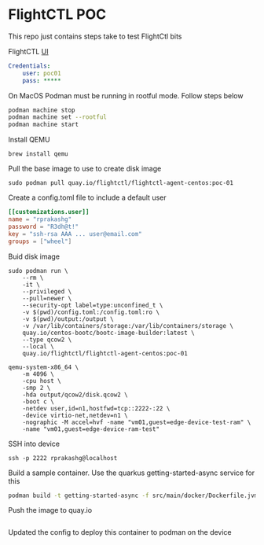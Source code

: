 # FlightCTL POC 
This repo just contains steps take to test FlightCtl bits


FlightCTL [UI](https://ui.flightctl.poc-01.edge-devices.net/)

```yaml
Credentials: 
    user: poc01
    pass: *****
```

On MacOS Podman must be running in rootful mode. Follow steps below

```sh
podman machine stop
podman machine set --rootful
podman machine start
```

Install QEMU

```
brew install qemu
```

Pull the base image to use to create disk image

```
sudo podman pull quay.io/flightctl/flightctl-agent-centos:poc-01
```

Create a config.toml file to include a default user

```toml
[[customizations.user]]
name = "rprakashg"
password = "R3dh@t!"
key = "ssh-rsa AAA ... user@email.com"
groups = ["wheel"]
```

Buid disk image

```
sudo podman run \
    --rm \
    -it \
    --privileged \
    --pull=newer \
    --security-opt label=type:unconfined_t \
    -v $(pwd)/config.toml:/config.toml:ro \
    -v $(pwd)/output:/output \
    -v /var/lib/containers/storage:/var/lib/containers/storage \
    quay.io/centos-bootc/bootc-image-builder:latest \
    --type qcow2 \
    --local \
    quay.io/flightctl/flightctl-agent-centos:poc-01
```

```
qemu-system-x86_64 \
    -m 4096 \
    -cpu host \
    -smp 2 \
    -hda output/qcow2/disk.qcow2 \
    -boot c \
    -netdev user,id=n1,hostfwd=tcp::2222-:22 \
    -device virtio-net,netdev=n1 \
    -nographic -M accel=hvf -name "vm01,guest=edge-device-test-ram" \
    -name "vm01,guest=edge-device-ram-test"
```

SSH into device

```
ssh -p 2222 rprakashg@localhost
```

Build a sample container. Use the quarkus getting-started-async service for this

```sh
podman build -t getting-started-async -f src/main/docker/Dockerfile.jvm .
```

Push the image to quay.io

```sh

```

Updated the config to deploy this container to podman on the device